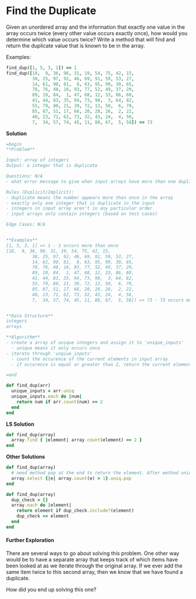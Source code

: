 # Find the Duplicate

Given an unordered array and the information that exactly one value in the array occurs twice (every other value occurs exactly once), how would you determine which value occurs twice? Write a method that will find and return the duplicate value that is known to be in the array.

Examples:

```ruby
find_dup([1, 5, 3, 1]) == 1
find_dup([18,  9, 36, 96, 31, 19, 54, 75, 42, 15,
          38, 25, 97, 92, 46, 69, 91, 59, 53, 27,
          14, 61, 90, 81,  8, 63, 95, 99, 30, 65,
          78, 76, 48, 16, 93, 77, 52, 49, 37, 29,
          89, 10, 84,  1, 47, 68, 12, 33, 86, 60,
          41, 44, 83, 35, 94, 73, 98,  3, 64, 82,
          55, 79, 80, 21, 39, 72, 13, 50,  6, 70,
          85, 87, 51, 17, 66, 20, 28, 26,  2, 22,
          40, 23, 71, 62, 73, 32, 43, 24,  4, 56,
          7,  34, 57, 74, 45, 11, 88, 67,  5, 58]) == 73
```

**Solution**

```ruby
=begin
**Problem**

Input: array of integers
Output: a integer that is duplicate

Questions: N/A
- what error message to give when input arrays have more than one duplicate integers or input array contains different data types?

Rules (Explicit/Implicit):
- duplicate means the number appears more than once in the array
- exactly only one integer that is duplicate in the input
- integers in input array aren't in any particular order
- input arrays only contain integers (based on test cases)

Edge Cases: N/A


**Examples**
[1, 5, 3, 1] => 1 - 1 occurs more than once
[18,  9, 36, 96, 31, 19, 54, 75, 42, 15,
          38, 25, 97, 92, 46, 69, 91, 59, 53, 27,
          14, 61, 90, 81,  8, 63, 95, 99, 30, 65,
          78, 76, 48, 16, 93, 77, 52, 49, 37, 29,
          89, 10, 84,  1, 47, 68, 12, 33, 86, 60,
          41, 44, 83, 35, 94, 73, 98,  3, 64, 82,
          55, 79, 80, 21, 39, 72, 13, 50,  6, 70,
          85, 87, 51, 17, 66, 20, 28, 26,  2, 22,
          40, 23, 71, 62, 73, 32, 43, 24,  4, 56,
          7,  34, 57, 74, 45, 11, 88, 67,  5, 58]) => 73 - 73 occurs more than once


**Data Structure**
integers
arrays

**Algorithm**
- create a array of unique integers and assign it to 'unique_inputs'
  - unique means it only occurs once
- iterate through 'unqiue_inputs'
  - count the occurence of the current elements in input array
  - if occurence is equal or greater than 2, return the current element

=end

def find_dup(arr)
  unique_inputs = arr.uniq
  unique_inputs.each do |num|
    return num if arr.count(num) >= 2
  end
end
```

**LS Solution**

```ruby
def find_dup(array)
  array.find { |element| array.count(element) == 2 }
end
```

**Other Solutions**

```ruby
def find_dup(array)
  # need method pop at the end to return the element. After method uniq, it's still an array.
  array.select {|e| array.count(e) > 1}.uniq.pop
end
```

```ruby
def find_dup(array)
  dup_check = []
  array.each do |element|
    return element if dup_check.include?(element)
    dup_check << element 
  end
end
```

#### Further Exploration

There are several ways to go about solving this problem. One other way would be to have a separate array that keeps track of which items have been looked at as we iterate through the original array. If we ever add the same item twice to this second array, then we know that we have found a duplicate.

How did you end up solving this one?